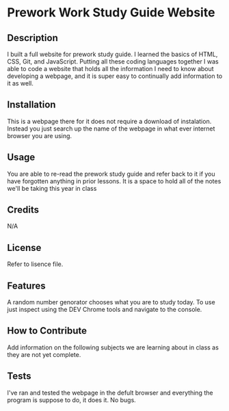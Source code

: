 # Prework Work Study Guide Website

## Description

I built a full website for prework study guide. I learned the basics of HTML, CSS, Git, and JavaScript. Putting all these coding languages together I was able to code a website that holds all the information I need to know about developing a webpage, and it is super easy to continually add information to it as well.


## Installation

This is a webpage there for it does not require a download of instalation. Instead you just search up the name of the webpage in what ever internet browser you are using.

## Usage

You are able to re-read the prework study guide and refer back to it if you have forgotten anything in prior lessons. It is a space to hold all of the notes we'll be taking this year in class

## Credits

N/A

## License

Refer to lisence file.



## Features

A random number genorator chooses what you are to study today. To use just inspect using the DEV Chrome tools and navigate to the console.

## How to Contribute

Add information on the following subjects we are learning about in class as they are not yet complete.

## Tests

I've ran and tested the webpage in the defult browser and everything the program is suppose to do, it does it. No bugs.